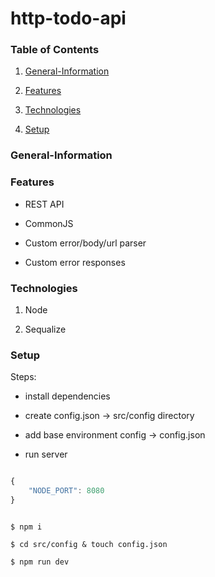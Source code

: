 # http-todo-api

### Table of Contents

1. [General-Information](#general-information)

2. [Features](#features)

3. [Technologies](#technologies)

4. [Setup](#setup)

### General-Information

### Features

-   REST API

-   CommonJS

-   Custom error/body/url parser

-   Custom error responses

### Technologies

1. Node

2. Sequalize

### Setup

Steps:

-   install dependencies

-   create config.json -> src/config directory

-   add base environment config -> config.json

-   run server

```javascript

{
    "NODE_PORT": 8080
}

```

```shell

$ npm i

$ cd src/config & touch config.json

$ npm run dev

```
